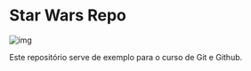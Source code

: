 # Star Wars Repo

![img](/home/lisa/StarWarsRepo/r2d2.png)

Este repositório serve de exemplo para o curso de Git e Github.

